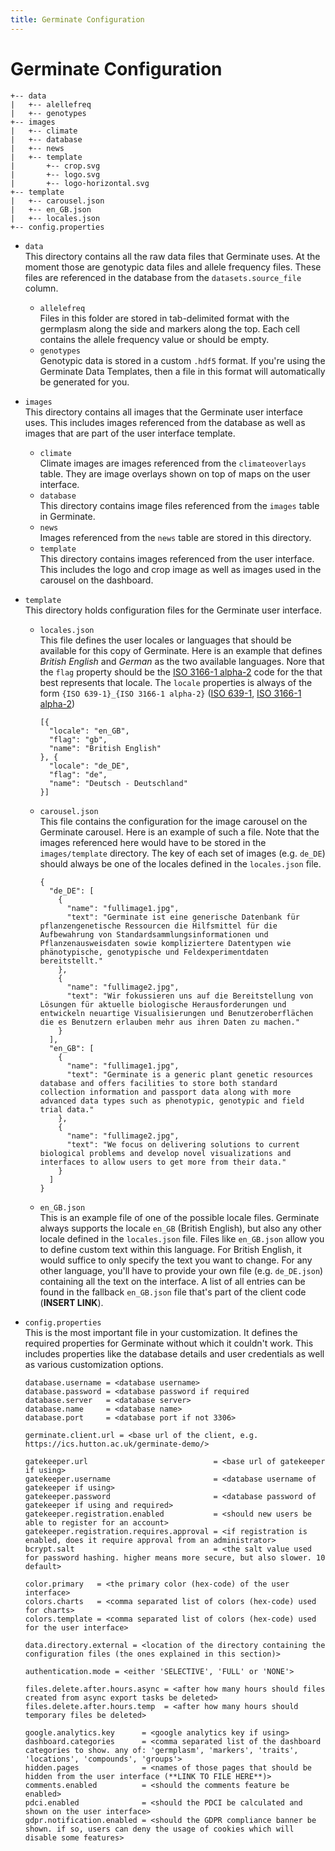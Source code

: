 ```yaml
---
title: Germinate Configuration
---
```


# Germinate Configuration
```
+-- data
|   +-- alellefreq
|   +-- genotypes
+-- images
|   +-- climate
|   +-- database
|   +-- news
|   +-- template
|       +-- crop.svg
|       +-- logo.svg
|       +-- logo-horizontal.svg
+-- template
|   +-- carousel.json
|   +-- en_GB.json
|   +-- locales.json
+-- config.properties
```

- `data`  
This directory contains all the raw data files that Germinate uses. At the moment those are genotypic data files and allele frequency files. These files are referenced in the database from the `datasets.source_file` column.
  - `allelefreq`  
  Files in this folder are stored in tab-delimited format with the germplasm along the side and markers along the top. Each cell contains the allele frequency value or should be empty.
  - `genotypes`  
  Genotypic data is stored in a custom `.hdf5` format. If you're using the Germinate Data Templates, then a file in this format will automatically be generated for you.
- `images`  
This directory contains all images that the Germinate user interface uses. This includes images referenced from the database as well as images that are part of the user interface template.
  - `climate`  
  Climate images are images referenced from the `climateoverlays` table. They are image overlays shown on top of maps on the user interface.
  - `database`  
  This directory contains image files referenced from the `images` table in Germinate.
  - `news`  
  Images referenced from the `news` table are stored in this directory.
  - `template`  
  This directory contains images referenced from the user interface. This includes the logo and crop image as well as images used in the carousel on the dashboard.
- `template`  
This directory holds configuration files for the Germinate user interface.
  - `locales.json`  
  This file defines the user locales or languages that should be available for this copy of Germinate. Here is an example that defines *British English* and *German* as the two available languages. Nore that the `flag` property should be the [ISO 3166-1 alpha-2](https://en.wikipedia.org/wiki/ISO_3166-1_alpha-2) code for the that best represents that locale. The `locale` properties is always of the form `{ISO 639-1}_{ISO 3166-1 alpha-2}` ([ISO 639-1](https://en.wikipedia.org/wiki/ISO_639-1), [ISO 3166-1 alpha-2](https://en.wikipedia.org/wiki/ISO_3166-1_alpha-2))
  
        [{
          "locale": "en_GB",
          "flag": "gb",
          "name": "British English"
        }, {
          "locale": "de_DE",
          "flag": "de",
          "name": "Deutsch - Deutschland"
        }]
  - `carousel.json`  
  This file contains the configuration for the image carousel on the Germinate carousel. Here is an example of such a file. Note that the images referenced here would have to be stored in the `images/template` directory. The key of each set of images (e.g. `de_DE`) should always be one of the locales defined in the `locales.json` file.
  
        {
          "de_DE": [
            {
              "name": "fullimage1.jpg",
              "text": "Germinate ist eine generische Datenbank für pflanzengenetische Ressourcen die Hilfsmittel für die Aufbewahrung von Standardsammlungsinformationen und Pflanzenausweisdaten sowie kompliziertere Datentypen wie phänotypische, genotypische und Feldexperimentdaten bereitstellt."
            },
            {
              "name": "fullimage2.jpg",
              "text": "Wir fokussieren uns auf die Bereitstellung von Lösungen für aktuelle biologische Herausforderungen und entwickeln neuartige Visualisierungen und Benutzeroberflächen die es Benutzern erlauben mehr aus ihren Daten zu machen."
            }
          ],
          "en_GB": [
            {
              "name": "fullimage1.jpg",
              "text": "Germinate is a generic plant genetic resources database and offers facilities to store both standard collection information and passport data along with more advanced data types such as phenotypic, genotypic and field trial data."
            },
            {
              "name": "fullimage2.jpg",
              "text": "We focus on delivering solutions to current biological problems and develop novel visualizations and interfaces to allow users to get more from their data."
            }
          ]
        }
  - `en_GB.json`  
  This is an example file of one of the possible locale files. Germinate always supports the locale `en_GB` (British English), but also any other locale defined in the `locales.json` file. Files like `en_GB.json` allow you to define custom text within this language. For British English, it would suffice to only specify the text you want to change. For any other language, you'll have to provide your own file (e.g. `de_DE.json`) containing all the text on the interface. A list of all entries can be found in the fallback `en_GB.json` file that's part of the client code (**INSERT LINK**).
- `config.properties`  
This is the most important file in your customization. It defines the required properties for Germinate without which it couldn't work. This includes properties like the database details and user credentials as well as various customization options.

      database.username = <database username>
      database.password = <database password if required
      database.server   = <database server>
      database.name     = <database name>
      database.port     = <database port if not 3306>
      
      germinate.client.url = <base url of the client, e.g. https://ics.hutton.ac.uk/germinate-demo/>
      
      gatekeeper.url                            = <base url of gatekeeper if using>
      gatekeeper.username                       = <database username of gatekeeper if using>
      gatekeeper.password                       = <database password of gatekeeper if using and required>
      gatekeeper.registration.enabled           = <should new users be able to register for an account>
      gatekeeper.registration.requires.approval = <if registration is enabled, does it require approval from an administrator>
      bcrypt.salt                               = <the salt value used for password hashing. higher means more secure, but also slower. 10 default>
      
      color.primary   = <the primary color (hex-code) of the user interface>
      colors.charts   = <comma separated list of colors (hex-code) used for charts>
      colors.template = <comma separated list of colors (hex-code) used for the user interface>
      
      data.directory.external = <location of the directory containing the configuration files (the ones explained in this section)>
      
      authentication.mode = <either 'SELECTIVE', 'FULL' or 'NONE'>
      
      files.delete.after.hours.async = <after how many hours should files created from async export tasks be deleted>
      files.delete.after.hours.temp  = <after how many hours should temporary files be deleted>
      
      google.analytics.key      = <google analytics key if using>
      dashboard.categories      = <comma separated list of the dashboard categories to show. any of: 'germplasm', 'markers', 'traits', 'locations', 'compounds', 'groups'>
      hidden.pages              = <names of those pages that should be hidden from the user interface (**LINK TO FILE HERE**)>
      comments.enabled          = <should the comments feature be enabled>
      pdci.enabled              = <should the PDCI be calculated and shown on the user interface>
      gdpr.notification.enabled = <should the GDPR compliance banner be shown. if so, users can deny the usage of cookies which will disable some features>
